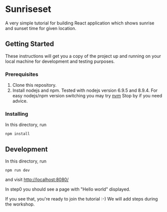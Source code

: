 # Sunriseset

A very simple tutorial for building React application which shows sunrise and sunset time for given location.

## Getting Started

These instructions will get you a copy of the project up and running on your local machine for development and testing purposes.

### Prerequisites

1. Clone this repository.
2. Install nodejs and npm. Tested with nodejs version 6.9.5 and 8.9.4.
For easy nodejs/npm version switching you may try [nvm](https://github.com/creationix/nvm "nvm")
Stop by if you need advice.

### Installing

In this directory, run

```
npm install
```

## Development

In this directory, run

```
npm run dev
```

and visit [http://localhost:8080/](http://localhost:8080/ "http://localhost:8080/")

In step0 you should see a page with "Hello world" displayed.

If you see that, you're ready to join the tutorial :-)
We will add steps during the workshop.

